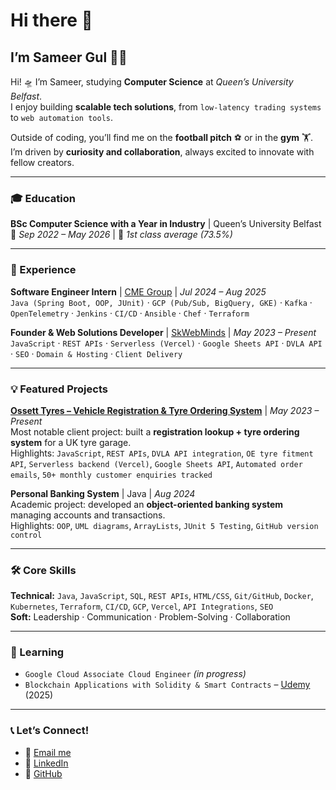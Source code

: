 # Hi there 👋  
## I’m Sameer Gul 👨‍💻  

Hi! 🛸 I’m Sameer, studying **Computer Science** at *Queen’s University Belfast*.  
I enjoy building **scalable tech solutions**, from `low-latency trading systems` to `web automation tools`.  

Outside of coding, you’ll find me on the **football pitch** ⚽ or in the **gym** 🏋️.  
I’m driven by **curiosity and collaboration**, always excited to innovate with fellow creators.  

---

### 🎓 Education  
**BSc Computer Science with a Year in Industry** | Queen’s University Belfast  
📅 *Sep 2022 – May 2026* | 🎯 *1st class average (73.5%)*  

---

### 🚀 Experience  
**Software Engineer Intern** | [CME Group](https://www.cmegroup.com/) | *Jul 2024 – Aug 2025*  
`Java (Spring Boot, OOP, JUnit)` · `GCP (Pub/Sub, BigQuery, GKE)` · `Kafka` · `OpenTelemetry` · `Jenkins` · `CI/CD` · `Ansible` · `Chef` · `Terraform`  

**Founder & Web Solutions Developer** | [SkWebMinds](https://skwebminds.com/) | *May 2023 – Present*  
`JavaScript` · `REST APIs` · `Serverless (Vercel)` · `Google Sheets API` · `DVLA API` · `SEO` · `Domain & Hosting` · `Client Delivery`  

---

### 💡 Featured Projects  

**[Ossett Tyres – Vehicle Registration & Tyre Ordering System](https://github.com/skwebminds/ossett-tyres)** | *May 2023 – Present*  
Most notable client project: built a **registration lookup + tyre ordering system** for a UK tyre garage.  
Highlights: `JavaScript`, `REST APIs`, `DVLA API integration`, `OE tyre fitment API`, `Serverless backend (Vercel)`, `Google Sheets API`, `Automated order emails`, `50+ monthly customer enquiries tracked`  

**Personal Banking System** | Java | *Aug 2024*  
Academic project: developed an **object-oriented banking system** managing accounts and transactions.  
Highlights: `OOP`, `UML diagrams`, `ArrayLists`, `JUnit 5 Testing`, `GitHub version control`  

---

### 🛠️ Core Skills  
**Technical:** `Java`, `JavaScript`, `SQL`, `REST APIs`, `HTML/CSS`, `Git/GitHub`, `Docker`, `Kubernetes`, `Terraform`, `CI/CD`, `GCP`, `Vercel`, `API Integrations`, `SEO`  
**Soft:** Leadership · Communication · Problem-Solving · Collaboration  

---

### 🌱 Learning  
- `Google Cloud Associate Cloud Engineer` *(in progress)*  
- `Blockchain Applications with Solidity & Smart Contracts` – [Udemy](https://www.udemy.com/) (2025)  

---

### 📞 Let’s Connect!  
- 📧 [Email me](mailto:gulsameer1000@gmail.com)  
- 🔗 [LinkedIn](https://www.linkedin.com/in/sameer-gul-4728a3260/)  
- 🐙 [GitHub](https://github.com/skwebminds)  
